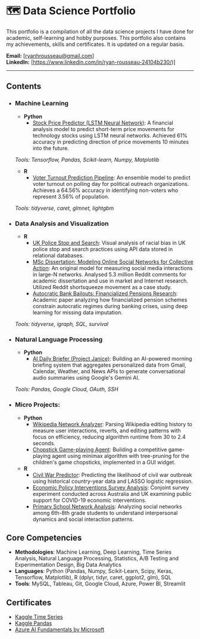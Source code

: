 # 🗺️ Data Science Portfolio

This portfolio is a compilation of all the data science projects I have done for academic, self-learning and hobby purposes. This portfolio also contains my achievements, skills and certificates. It is updated on a regular basis. 

**Email:** [ryanhrousseau@gmail.com]  
**LinkedIn:** [https://www.linkedin.com/in/ryan-rousseau-24104b230/)]  

<Add in a section for achievements when you have some achievements>

****
## Contents

- ### Machine Learning

    - __Python__
        - [Stock Price Predictor (LSTM Neural Network)](https://github.com/Ry-Rousseau/ds-portfolio/blob/main/LSTM-net-stock-predictor/README_NEW.md): A financial analysis model to predict short-term price movements for technology stocks using LSTM neural networks. Achieved 61% accuracy in predicting direction of price movements 10 minutes into the future.

	_Tools: Tensorflow, Pandas, Scikit-learn, Numpy, Matplotlib_

	- __R__
		- [Voter Turnout Prediction Pipeline](https://rpubs.com/ry_publisher_r/1321477): An ensemble model to predict voter turnout on polling day for political outreach organizations. Achieves a 64.56% accuracy in identifying non-voters who represent 3.56% of population.

    _Tools: tidyverse, caret, glmnet, lightgbm_

- ### Data Analysis and Visualization

    - __R__
        - [UK Police Stop and Search](https://rpubs.com/ry_publisher_r/uk_police_bias): Visual analysis of racial bias in UK police stop and search practices using API data stored in relational databases.
        - [MSc Dissertation: Modeling Online Social Networks for Collective Action](https://github.com/Ry-Rousseau/ds-portfolio/blob/main/reddit-network-model/README.md): An original model for measuring social media interactions in large-N networks. Analysed 5.3 million Reddit comments for academic dissertation and use in market and Internet research. Utilized Reddit shortsqueeze movement as a case study. 
        - [Autocratic Bank Bailouts: Financialized Pensions Research](https://github.com/Ry-Rousseau/academic-research/blob/main/bjps_non_dem_banking_crises/README.md): Academic paper analyzing how financialized pension schemes constrain autocratic regimes during banking crises, using deep learning for missing data imputation. 
    
    _Tools: tidyverse, igraph, SQL, survival_

- ### Natural Language Processing
    - __Python__
        - [AI Daily Briefer (Project Janice)](https://github.com/Ry-Rousseau/morning-brief): Building an AI-powered morning briefing system that aggregates personalized data from Gmail, Calendar, Weather, and News APIs to generate conversational audio summaries using Google's Gemini AI.

	_Tools: Pandas, Google Cloud, OAuth, SSH_

- ### Micro Projects:

	- __Python__
		- [Wikipedia Network Analyzer](https://github.com/Ry-Rousseau/ds-portfolio/blob/main/wikipedia-network-analyzer/wiki_network_analyzer.ipynb): Parsing Wikipedia editing history to measure user interactions, reverts, and editing patterns with focus on efficiency, reducing algorithm runtime from 30 to 2.4 seconds.
		- [Chopstick Game-playing Agent](https://github.com/Ry-Rousseau/ds-portfolio/blob/main/chopstick-game-playing-agent/Chopsticks_Game_Agent.ipynb): Building a competitive game-playing agent using minimax algorithm with tree-pruning for the children's game chopsticks, implemented in a GUI widget.
    - __R__
		- [Civil War Predictor](https://github.com/Ry-Rousseau/ds-portfolio/blob/main/ml-civil-war-classifier/README.md): Predicting the likelihood of civil war outbreak using historical country-year data and LASSO logistic regression.
        - [Economic Policy Interventions Survey Analysis](https://github.com/Ry-Rousseau/academic-research/tree/main/ejpr_econ_preferences): Conjoint survey experiment conducted across Australia and UK examining public support for COVID-19 economic interventions. 
        - [Primary School Network Analysis](https://github.com/Ry-Rousseau/ds-portfolio/blob/main/education-network-analysis/README.md): Analyzing social networks among 6th-8th grade students to understand interpersonal dynamics and social interaction patterns.

## Core Competencies

- **Methodologies**: Machine Learning, Deep Learning, Time Series Analysis, Natural Language Processing, Statistics, A/B Testing and Experimentation Design, Big Data Analytics
- **Languages**: Python (Pandas, Numpy, Scikit-Learn, Scipy, Keras, Tensorflow, Matplotlib), R (dplyr, tidyr, caret, ggplot2, glm), SQL
- **Tools**: MySQL, Tableau, Git, Google Cloud, Azure, Power BI, Streamlit

## Certificates

- [Kaggle Time Series](https://www.kaggle.com/learn/certification/ryanrousseau/time-series)
- [Kaggle Pandas](https://www.kaggle.com/learn/certification/ryanrousseau/pandas)
- [Azure AI Fundamentals by Microsoft](https://www.credly.com/badges/5917b3f4-5ed9-4a10-94cc-6083177f0573/public_url)